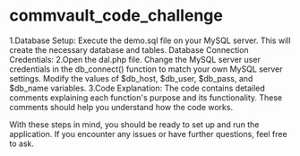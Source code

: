 # commvault_code_challenge

1.Database Setup:
    Execute the demo.sql file on your MySQL server. This will create the necessary database and tables.
    Database Connection Credentials:
2.Open the dal.php file.
    Change the MySQL server user credentials in the db_connect() function to match your own MySQL server settings. Modify the values of $db_host, $db_user, $db_pass, and $db_name variables.
3.Code Explanation:
  The code contains detailed comments explaining each function's purpose and its functionality. These comments should help you understand how the code works.

With these steps in mind, you should be ready to set up and run the application. If you encounter any issues or have further questions, feel free to ask.
